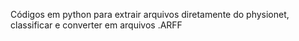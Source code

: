 Códigos em python para extrair arquivos diretamente do physionet, classificar e converter em arquivos .ARFF
